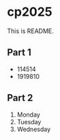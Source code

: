 # cp2025

This is README.

## Part 1

- 114514
- 1919810

## Part 2

1. Monday
1. Tuesday
1. Wednesday
